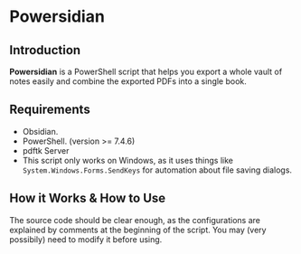 # Powersidian
## Introduction
**Powersidian** is a PowerShell script that helps you export a whole vault of notes easily and combine the exported PDFs into a single book.

## Requirements
- Obsidian.
- PowerShell. (version >= 7.4.6)
- pdftk Server
- This script only works on Windows, as it uses things like `System.Windows.Forms.SendKeys` for automation about file saving dialogs.

## How it Works & How to Use
The source code should be clear enough, as the configurations are explained by comments at the beginning of the script. You may (very possibily) need to modify it before using.
